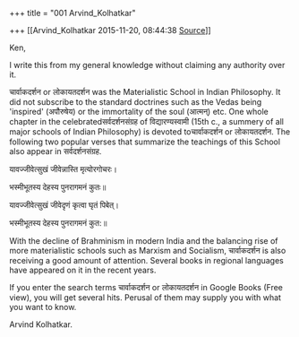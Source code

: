 +++
title = "001 Arvind_Kolhatkar"

+++
[[Arvind_Kolhatkar	2015-11-20, 08:44:38 [Source](https://groups.google.com/g/samskrita/c/IEBJpKHQ1kA)]]



Ken, 

  

I write this from my general knowledge without claiming any authority over it.

  

चार्वाकदर्शन or लोकायतदर्शन was the Materialistic School in Indian Philosophy. It did not subscribe to the standard doctrines such as the Vedas being 'inspired' (अपौरुषेय) or the immortality of the soul (आत्मन्) etc. One whole chapter in the celebratedसर्वदर्शनसंग्रह of विद्यारण्यस्वामी (15th c., a summery of all major schools of Indian Philosophy) is devoted toचार्वाकदर्शन or लोकायतदर्शन. The following two popular verses that summarize the teachings of this School also appear in सर्वदर्शनसंग्रह.

  

यावज्जीवेत्सुखं जीवेन्नास्ति मृत्योरगोचरः।

भस्मीभूतस्य देहस्य पुनरागमनं कुतः॥

  

यावज्जीवेत्सुखं जीवेदृणं कृत्वा घृतं पिबेत्।

भस्मीभूतस्य देहस्य पुनरागमनं कुत:॥

  

With the decline of Brahminism in modern India and the balancing rise of more materialistic schools such as Marxism and Socialism, चार्वाकदर्शन is also receiving a good amount of attention. Several books in regional languages have appeared on it in the recent years.  

  

If you enter the search terms चार्वाकदर्शन or लोकायतदर्शन in Google Books (Free view), you will get several hits. Perusal of them may supply you with what you want to know.

  

Arvind Kolhatkar.


